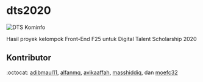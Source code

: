 # dts2020

![DTS Kominfo](resources/penyelenggara.png)

Hasil proyek kelompok Front-End F25 untuk Digital Talent Scholarship 2020

## Kontributor
:octocat: [adibmaul11](https://github.com/adibmaul11), [alfanmq](https://github.com/alfanmq), [avikaaffah](https://github.com/avikaaffah), [masshiddiq](https://github.com/masshiddiq), dan [moefc32](https://github.com/moefc32)
